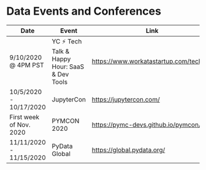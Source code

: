 # Data Events and Conferences

Date   |Event  |Link   
--- | --- | ---
9/10/2020 @ 4PM PST    | YC ⚡ Tech Talk & Happy Hour: SaaS & Dev Tools | https://www.workatastartup.com/techtalk 
10/5/2020 - 10/17/2020 | JupyterCon | https://jupytercon.com/
First week of Nov. 2020 | PYMCON 2020 | https://pymc-devs.github.io/pymcon/
11/11/2020 - 11/15/2020 | PyData Global | https://global.pydata.org/
